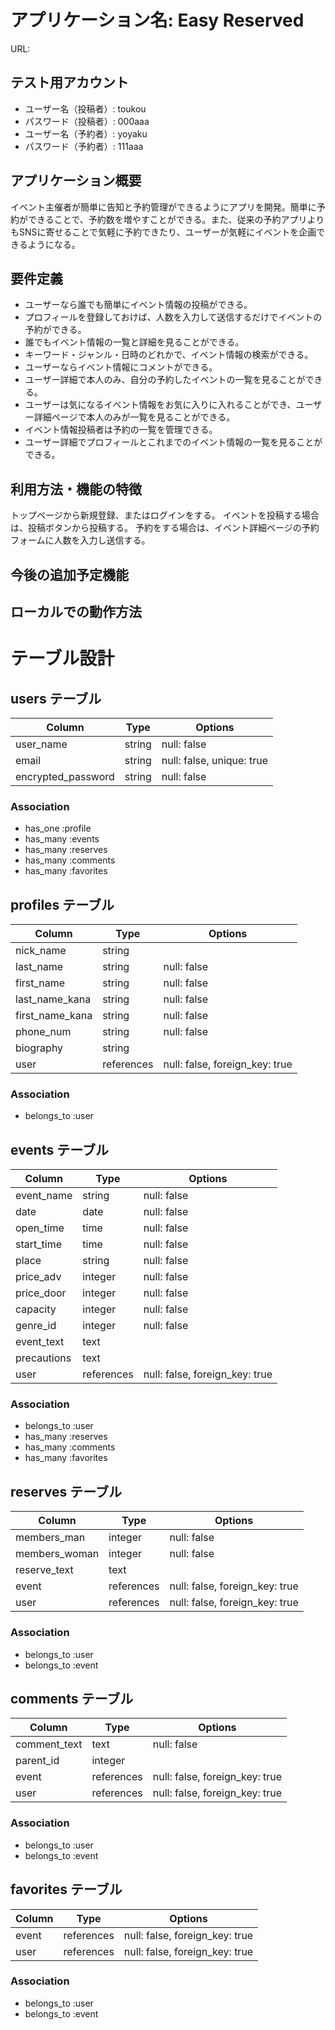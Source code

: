 # アプリケーション名: Easy Reserved

URL: 


## テスト用アカウント

- ユーザー名（投稿者）: toukou
- パスワード（投稿者）: 000aaa
- ユーザー名（予約者）: yoyaku
- パスワード（予約者）: 111aaa


## アプリケーション概要

イベント主催者が簡単に告知と予約管理ができるようにアプリを開発。簡単に予約ができることで、予約数を増やすことができる。また、従来の予約アプリよりもSNSに寄せることで気軽に予約できたり、ユーザーが気軽にイベントを企画できるようになる。


## 要件定義

- ユーザーなら誰でも簡単にイベント情報の投稿ができる。
- プロフィールを登録しておけば、人数を入力して送信するだけでイベントの予約ができる。
- 誰でもイベント情報の一覧と詳細を見ることができる。
- キーワード・ジャンル・日時のどれかで、イベント情報の検索ができる。
- ユーザーならイベント情報にコメントができる。
- ユーザー詳細で本人のみ、自分の予約したイベントの一覧を見ることができる。
- ユーザーは気になるイベント情報をお気に入りに入れることができ、ユーザー詳細ページで本人のみが一覧を見ることができる。
- イベント情報投稿者は予約の一覧を管理できる。
- ユーザー詳細でプロフィールとこれまでのイベント情報の一覧を見ることができる。


## 利用方法・機能の特徴

トップページから新規登録、またはログインをする。
イベントを投稿する場合は、投稿ボタンから投稿する。
予約をする場合は、イベント詳細ページの予約フォームに人数を入力し送信する。


## 今後の追加予定機能



## ローカルでの動作方法



# テーブル設計

## users テーブル

| Column             | Type    | Options                   |
| ------------------ | ------- | ------------------------- |
| user_name          | string  | null: false               |
| email              | string  | null: false, unique: true |
| encrypted_password | string  | null: false               |

### Association

- has_one :profile
- has_many :events
- has_many :reserves
- has_many :comments
- has_many :favorites

## profiles テーブル

| Column          | Type       | Options                        |
| --------------- | ---------- | ------------------------------ |
| nick_name       | string     |                                |
| last_name       | string     | null: false                    |
| first_name      | string     | null: false                    |
| last_name_kana  | string     | null: false                    |
| first_name_kana | string     | null: false                    |
| phone_num       | string     | null: false                    |
| biography       | string     |                                |
| user            | references | null: false, foreign_key: true |

### Association

- belongs_to :user

## events テーブル

| Column      | Type       | Options                        |
| ----------- | ---------- | ------------------------------ |
| event_name  | string     | null: false                    |
| date        | date       | null: false                    |
| open_time   | time       | null: false                    |
| start_time  | time       | null: false                    |
| place       | string     | null: false                    |
| price_adv   | integer    | null: false                    |
| price_door  | integer    | null: false                    |
| capacity    | integer    | null: false                    |
| genre_id    | integer    | null: false                    |
| event_text  | text       |                                |
| precautions | text       |                                |
| user        | references | null: false, foreign_key: true |

### Association

- belongs_to :user
- has_many :reserves
- has_many :comments
- has_many :favorites

## reserves テーブル

| Column        | Type       | Options                        |
| ------------- | ---------- | ------------------------------ |
| members_man   | integer    | null: false                    |
| members_woman | integer    | null: false                    |
| reserve_text  | text       |                                |
| event         | references | null: false, foreign_key: true |
| user          | references | null: false, foreign_key: true |

### Association

- belongs_to :user
- belongs_to :event

## comments テーブル

| Column        | Type       | Options                        |
| ------------- | ---------- | ------------------------------ |
| comment_text  | text       | null: false                    |
| parent_id     | integer    |                                |
| event         | references | null: false, foreign_key: true |
| user          | references | null: false, foreign_key: true |

### Association

- belongs_to :user
- belongs_to :event

## favorites テーブル

| Column        | Type       | Options                        |
| ------------- | ---------- | ------------------------------ |
| event         | references | null: false, foreign_key: true |
| user          | references | null: false, foreign_key: true |

### Association

- belongs_to :user
- belongs_to :event









